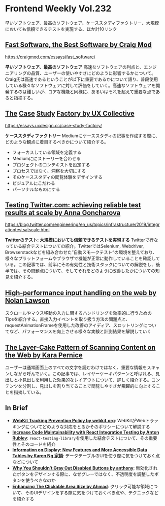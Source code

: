 # Frontend Weekly Vol.232
早いソフトウェア、最高のソフトウェア、ケーススタディファクトリー、大規模においても信頼できるテストを実現する、ほか計10リンク

## [Fast Software, the Best Software by Craig Mod](https://craigmod.com/essays/fast_software/)
https://craigmod.com/essays/fast_software/


**早いソフトウェア、最高のソフトウェア**
高速なソフトウェアの利点と、エンジニアリングの品質、ユーザーの使いやすさにどのように影響するかについて。Craig氏は高速であるということが以下に重要であるかについて語り、普段使用している様々なソフトウェアに対して評価をしていく。高速なソフトウェアを開発するのは難しいが、コアな機能と同様に、あるいはそれを超えて重要な点であると指摘する。


## [T](https://essays.uxdesign.cc/case-study-factory/)[he](https://essays.uxdesign.cc/case-study-factory/) [C](https://essays.uxdesign.cc/case-study-factory/)[ase](https://essays.uxdesign.cc/case-study-factory/) [S](https://essays.uxdesign.cc/case-study-factory/)[tudy](https://essays.uxdesign.cc/case-study-factory/) [F](https://essays.uxdesign.cc/case-study-factory/)[actory by UX Collective](https://essays.uxdesign.cc/case-study-factory/)
https://essays.uxdesign.cc/case-study-factory/


**ケーススタディファクトリー**
Mediumにケーススタディの記事を作成する際に、どのような観点に着目するべきかについて紹介する。


- フォーカスしている領域を定義する
- Mediumににストーリーを合わせる
- プロジェクトのコンテキストを設定する
- プロセスではなく、洞察を大切にする
- そのケーススタディの閲覧体験をデザインする
- ビジュアルにこだわる
- パーソナルなものにする
## [Testing Twitter.com: achieving reliable test results at scale by Anna Goncharova](https://blog.twitter.com/engineering/en_us/topics/infrastructure/2019/integrationtestsatscale.html)
https://blog.twitter.com/engineering/en_us/topics/infrastructure/2019/integrationtestsatscale.html


**Twitterのテスト: 大規模においても信頼できるテストを実現する**
Twitterで行なっている結合テストについての紹介。TwitterではSelenium, Webdriver, Browserstackなどを組み合わせた”自動スモークテスト”の環境を整えており、様々なプラットフォームやブラウザで機能が正常に動作していることを確認している。この記事では、前半にその有効性と技術スタックについての解説をし、後半では、その問題点について、そしてそれをどのように改善したかについての知見を紹介する。

## [High-performance input handling on the web by Nolan Lawson](https://nolanlawson.com/2019/08/11/high-performance-input-handling-on-the-web/)

スクロールやマウス移動の入力に関するハンドリングを効率的に行うためのTipsを紹介する。直接入力イベントを取り扱う方法の問題点と、requestAnimationFrameを使用した改善のアイディア、スロットリングについてなど、パフォーマンスを向上させる様々な実験と計測結果を解説していく

## [The Layer-Cake Pattern of Scanning Content on the Web by Kara Pernice](https://www.nngroup.com/articles/layer-cake-pattern-scanning/)

ユーザーは通常画面上のすべての文字を読むわけではなく、重要な情報をスキャンしながら呼んでいく。この記事では、レイヤーケーキパターンと呼ばれる、見出しと小見出しを利用した効果的なレイアウトについて、詳しく紹介する。コンテンツを分割し、見出しを割り当てることで閲覧しやすさが飛躍的に向上することを指摘している。

## In Brief
- [**WebKit Tracking Prevention Policy by webkit.org**](https://webkit.org/tracking-prevention-policy/): WebKitがWebトラッキングについてどのような対応をとるかそのポリシーについて解説する
- [**Increase Code Maintainability with React Integration Testing by Anton Rublev**](https://www.toptal.com/react/react-testing-library-tutorial): `react-testing-library`を使用した結合テストについて、その重要性とそのコードを紹介
- [**Information on Display: New Features and More Accessible Data Tables by Karen Ng 家頴**](https://medium.com/google-design/information-on-display-new-features-and-more-accessible-data-tables-8d4025ddcb57): データテーブルのUIを使う際に気をつけておく点などについて
- [**Why You Shouldn’t Gray Out Disabled Buttons by anthony**](https://uxmovement.com/buttons/why-you-shouldnt-gray-out-disabled-buttons/): 無効化されたボタンをデザインする際に、なぜグレーではなく、不透明度を調整したボタンを使うべきなのか
- [**Enhancing The Clickable Area Size by Ahmad**](https://ishadeed.com/article/clickable-area/): クリック可能な領域について、そのUIデザインをする際に気をつけておくべき点や、テクニックなどを紹介する

